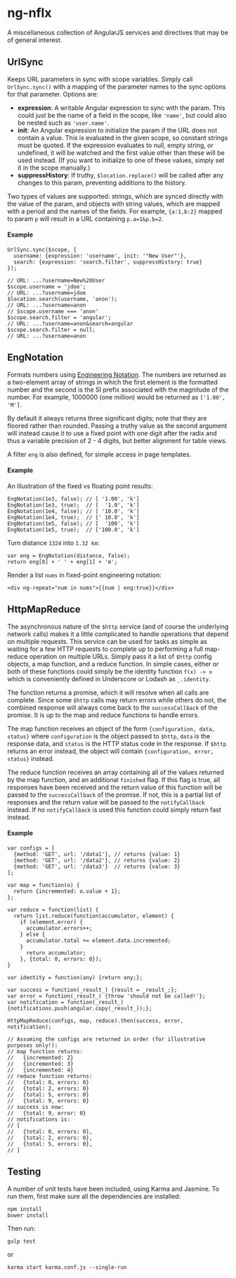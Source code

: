 # ng-nflx

A miscellaneous collection of AngularJS services and directives that may be of general interest.

## UrlSync

Keeps URL parameters in sync with scope variables. Simply call ```UrlSync.sync()``` with a mapping of the parameter names to the sync options for that parameter. Options are:

* __expression__: A writable Angular expression to sync with the param. This could just be the name of a field in the scope, like ```'name'```, but could also be nested such as ```'user.name'```.
* __init__: An Angular expression to initialize the param if the URL does not contain a value. This is evaluated in the given scope, so constant strings must be quoted. If the expression evaluates to null, empty string, or undefined, it will be watched and the first value other than these will be used instead. (If you want to initialize to one of these values, simply set it in the scope manually.)
* __suppressHistory__: If truthy, ```$location.replace()``` will be called after any changes to this param, preventing additions to the history.

Two types of values are supported: strings, which are synced directly with the value of the param, and objects with string values, which are mapped with a period and the names of the fields. For example, ```{a:1,b:2}``` mapped to param ```p``` will result in a URL containing ```p.a=1&p.b=2```.

#### Example

```
UrlSync.sync($scope, {
  username: {expression: 'username', init: '"New User"'},
  search: {expression: 'search.filter', suppressHistory: true}
});

// URL: ...?username=New%20User
$scope.username = 'jdoe';
// URL: ...?username=jdoe
$location.search(username, 'anon');
// URL: ...?username=anon
// $scope.username === 'anon'
$scope.search.filter = 'angular';
// URL: ...?username=anon&search=angular
$scope.search.filter = null;
// URL: ...?username=anon
```

## EngNotation

Formats numbers using [Engineering Notation](http://en.wikipedia.org/wiki/Engineering_notation). The numbers are returned as a two-element array of strings in which the first element is the formatted number and the second is the SI prefix associated with the magnitude of the number. For example, 1000000 (one million) would be returned as ```['1.00', 'M']```.

By default it always returns three significant digits; note that they are floored rather than rounded. Passing a truthy value as the second argument will instead cause it to use a fixed point with one digit after the radix and thus a variable precision of 2 - 4 digits, but better alignment for table views.

A filter ```eng``` is also defined, for simple access in page templates.

#### Example

An illustration of the fixed vs floating point results:

```
EngNotation(1e3, false); // [ '1.00', 'k']
EngNotation(1e3, true);  // [  '1.0', 'k']
EngNotation(1e4, false); // [ '10.0', 'k']
EngNotation(1e4, true);  // [' 10.0', 'k']
EngNotation(1e5, false); // [  '100', 'k']
EngNotation(1e5, true);  // ['100.0', 'k']
```

Turn distance ```1324``` into ```1.32 km```:
```
var eng = EngNotation(distance, false);
return eng[0] + ' ' + eng[1] + 'm';

```

Render a list ```nums``` in fixed-point engineering notation:

```
<div ng-repeat="num in nums">{{num | eng:true}}</div>
```

## HttpMapReduce

The asynchronous nature of the ```$http``` service (and of course the underlying network calls) makes it a little complicated to handle operations that depend on multiple requests. This service can be used for tasks as simple as waiting for a few HTTP requests to complete up to performing a full map-reduce operation on multiple URLs. Simply pass it a list of ```$http``` config objects, a map function, and a reduce function. In simple cases, either or both of these functions could simply be the identity function ```f(x) -> x``` which is conveniently defined in Underscore or Lodash as ```_.identity```.

The function returns a promise, which it will resolve when all calls are complete. Since some ```$http``` calls may return errors while others do not, the combined response will always come back to the ```successCallback``` of the promise. It is up to the map and reduce functions to handle errors.

The map function receives an object of the form ```{configuration, data, status}``` where ```configuration``` is the object passed to ```$http```, ```data``` is the response data, and ```status``` is the HTTP status code in the response. If ```$http``` returns an error instead, the object will contain ```{configuration, error, status}``` instead.

The reduce function receives an array containing all of the values returned by the map function, and an additional ```finished``` flag. If this flag is true, all responses have been received and the return value of this function will be passed to the ```successCallback``` of the promise. If not, this is a partial list of responses and the return value will be passed to the ```notifyCallback``` instead. If no ```notifyCallback``` is used this function could simply return fast  instead.

#### Example

```
var configs = [
  {method: 'GET', url: '/data1'}, // returns {value: 1}
  {method: 'GET', url: '/data2'}, // returns {value: 2}
  {method: 'GET', url: '/data3'}  // returns {value: 3}
];

var map = function(o) {
  return {incremented: o.value + 1};
};

var reduce = function(list) {
  return list.reduce(function(accumulator, element) {
    if (element.error) {
      accumulator.errors++;
    } else {
      accumulator.total += element.data.incremented;
    }
      return accumulator;
    }, {total: 0, errors: 0});
}

var identity = function(any) {return any;};

var success = function(_result_) {result = _result_;};
var error = function(_result_) {throw 'should not be called!'};
var notification = function(_result_) {notifications.push(angular.copy(_result_));};

HttpMapReduce(configs, map, reduce).then(success, error, notification);

// Assuming the configs are returned in order (for illustrative purposes only!):
// map function returns:
//   {incremented: 2}
//   {incremented: 3}
//   {incremented: 4}
// reduce function returns:
//   {total: 0, errors: 0}
//   {total: 2, errors: 0}
//   {total: 5, errors: 0}
//   {total: 9, errors: 0}
// success is now: 
//   {total: 9, error: 0}
// notifications is: 
// [
//   {total: 0, errors: 0},
//   {total: 2, errors: 0},
//   {total: 5, errors: 0},
// ]
```

## Testing

A number of unit tests have been included, using Karma and Jasmine. To run them, first make sure all the dependencies are installed:

```
npm install
bower install
```

Then run:

```
gulp test
```

or

```
karma start karma.conf.js --single-run
```

